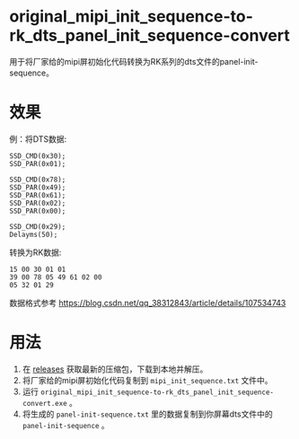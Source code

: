 # original_mipi_init_sequence-to-rk_dts_panel_init_sequence-convert
 用于将厂家给的mipi屏初始化代码转换为RK系列的dts文件的panel-init-sequence。

# 效果
例：将DTS数据:
```
SSD_CMD(0x30);
SSD_PAR(0x01);

SSD_CMD(0x78);
SSD_PAR(0x49);
SSD_PAR(0x61);
SSD_PAR(0x02);
SSD_PAR(0x00);

SSD_CMD(0x29);
Delayms(50);
```

转换为RK数据:
```
15 00 30 01 01
39 00 78 05 49 61 02 00
05 32 01 29
```

数据格式参考 https://blog.csdn.net/qq_38312843/article/details/107534743

# 用法
  1. 在 [releases](https://github.com/Giftia/original_mipi_init_sequence-to-rk_dts_panel_init_sequence-convert/releases) 获取最新的压缩包，下载到本地并解压。
  2. 将厂家给的mipi屏初始化代码复制到 `mipi_init_sequence.txt` 文件中。
  3. 运行 `original_mipi_init_sequence-to-rk_dts_panel_init_sequence-convert.exe` 。
  4. 将生成的 `panel-init-sequence.txt` 里的数据复制到你屏幕dts文件中的 `panel-init-sequence` 。

